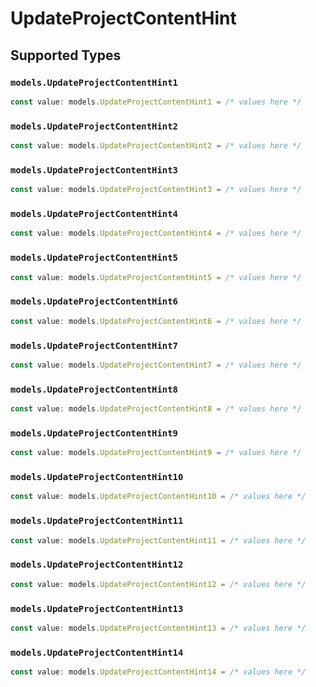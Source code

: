 # UpdateProjectContentHint


## Supported Types

### `models.UpdateProjectContentHint1`

```typescript
const value: models.UpdateProjectContentHint1 = /* values here */
```

### `models.UpdateProjectContentHint2`

```typescript
const value: models.UpdateProjectContentHint2 = /* values here */
```

### `models.UpdateProjectContentHint3`

```typescript
const value: models.UpdateProjectContentHint3 = /* values here */
```

### `models.UpdateProjectContentHint4`

```typescript
const value: models.UpdateProjectContentHint4 = /* values here */
```

### `models.UpdateProjectContentHint5`

```typescript
const value: models.UpdateProjectContentHint5 = /* values here */
```

### `models.UpdateProjectContentHint6`

```typescript
const value: models.UpdateProjectContentHint6 = /* values here */
```

### `models.UpdateProjectContentHint7`

```typescript
const value: models.UpdateProjectContentHint7 = /* values here */
```

### `models.UpdateProjectContentHint8`

```typescript
const value: models.UpdateProjectContentHint8 = /* values here */
```

### `models.UpdateProjectContentHint9`

```typescript
const value: models.UpdateProjectContentHint9 = /* values here */
```

### `models.UpdateProjectContentHint10`

```typescript
const value: models.UpdateProjectContentHint10 = /* values here */
```

### `models.UpdateProjectContentHint11`

```typescript
const value: models.UpdateProjectContentHint11 = /* values here */
```

### `models.UpdateProjectContentHint12`

```typescript
const value: models.UpdateProjectContentHint12 = /* values here */
```

### `models.UpdateProjectContentHint13`

```typescript
const value: models.UpdateProjectContentHint13 = /* values here */
```

### `models.UpdateProjectContentHint14`

```typescript
const value: models.UpdateProjectContentHint14 = /* values here */
```

